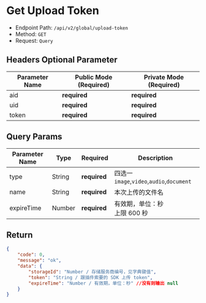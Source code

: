 # Get Upload Token

- Endpoint Path: `/api/v2/global/upload-token`
- Method: `GET`
- Request: `Query`

## Headers Optional Parameter

| Parameter Name | Public Mode (Required) | Private Mode (Required) |
| --- | --- | --- |
| aid | **required** | **required** |
| uid | **required** | **required** |
| token | **required** | **required** |

## Query Params

| Parameter Name | Type | Required | Description |
| --- | --- | --- | --- |
| type | String | **required** | 四选一 `image`,`video`,`audio`,`document` |
| name | String | **required** | 本次上传的文件名 |
| expireTime | Number | **required** | 有效期，单位：秒<br>上限 600 秒 |

## Return

```json
{
    "code": 0,
    "message": "ok",
    "data": {
        "storageId": "Number / 存储服务商编号，见字典键值",
        "token": "String / 跟插件索要的 SDK 上传 token",
        "expireTime": "Number / 有效期，单位：秒" //没有则输出 null
    }
}
```
